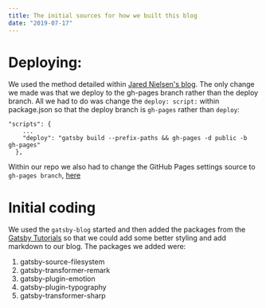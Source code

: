 ```yaml
---
title: The initial sources for how we built this blog
date: "2019-07-17"
---
```


# Deploying:
We used the method detailed within [Jared Nielsen's blog](http://jarednielsen.com/deploy-gatsbyjs-github-pages-user/). The only change we made was that we deploy to the gh-pages branch rather than the deploy branch. All we had to do was change the `deploy: script:` within package.json so that the deploy branch is `gh-pages` rather than `deploy`:
```
"scripts": {
    ...
    "deploy": "gatsby build --prefix-paths && gh-pages -d public -b gh-pages"
  },
```
Within our repo we also had to change the GitHub Pages settings source to `gh-pages branch`, [here](https://github.com/jdraths/scrapes/settings)

# Initial coding
We used the `gatsby-blog` started and then added the packages from the [Gatsby Tutorials](https://www.gatsbyjs.org/tutorial/part-four/#recap-of-the-first-half-of-the-tutorial) so that we could add some better styling and add markdown to our blog. The packages we added were:
1. gatsby-source-filesystem
2. gatsby-transformer-remark
3. gatsby-plugin-emotion
4. gatsby-plugin-typography
5. gatsby-transformer-sharp